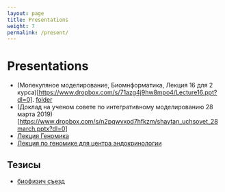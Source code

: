```yaml
---
layout: page
title: Presentations
weight: 7
permalink: /present/
---
```


# Presentations
- (Молекуляное моделирование, Биомнформатика, Лекция 16 для 2 курса)[https://www.dropbox.com/s/71azg4j9hw8mpo4/Lecture16.ppt?dl=0]. [folder](https://www.dropbox.com/sh/owb01q5b7bvbj7j/AADgLcaNbqgDtyZYay6X0OHQa?dl=0)
- (Доклад на ученом совете по интегративному моделированию 28 марта 2019)[https://www.dropbox.com/s/n2pqwvxod7hfkzm/shaytan_uchsovet_28march.pptx?dl=0]
- [Лекция Геномика](https://www.dropbox.com/s/yg01kygxytsdnq4/2018-19_lecture22_genomics.pptx?dl=0)
- [Лекция по геномике для центра эндокринологии](https://www.dropbox.com/s/tt0xo8grj6q5wnr/genomic_data.pptx?dl=0)

## Тезисы
- [биофизич съезд](https://drive.google.com/file/d/1Sbvq-0tKhdbXvu4f_WldkGYGgihVN08g/view?usp=sharing)
